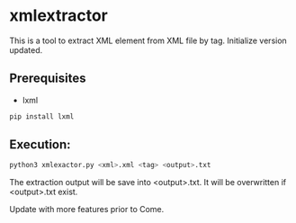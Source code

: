 # xmlextractor
This is a tool to extract XML element from XML file by tag. Initialize version updated. 

## Prerequisites
* lxml
 ```sh
 pip install lxml
 ```
## Execution:
 ```sh
python3 xmlexactor.py <xml>.xml <tag> <output>.txt
 ```
The extraction output will be save into \<output\>.txt. It will be overwritten if \<output\>.txt exist.

Update with more features prior to Come.
